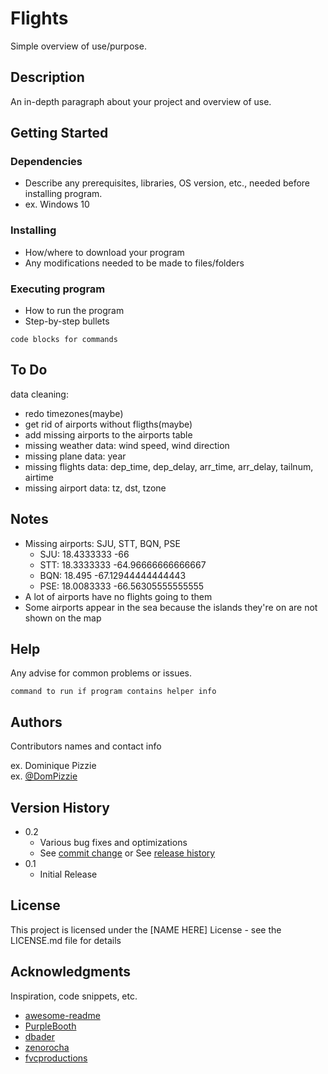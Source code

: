 # Flights

Simple overview of use/purpose.

## Description

An in-depth paragraph about your project and overview of use.

## Getting Started

### Dependencies

* Describe any prerequisites, libraries, OS version, etc., needed before installing program.
* ex. Windows 10

### Installing

* How/where to download your program
* Any modifications needed to be made to files/folders

### Executing program

* How to run the program
* Step-by-step bullets
```
code blocks for commands
```
## To Do
data cleaning:
   - redo timezones(maybe)
   - get rid of airports without fligths(maybe)
   - add missing airports to the airports table
   - missing weather data: wind speed, wind direction
   - missing plane data: year
   - missing flights data: dep_time, dep_delay, arr_time, arr_delay, tailnum, airtime
   - missing airport data: tz, dst, tzone

## Notes

- Missing airports: SJU, STT, BQN, PSE
    * SJU: 18.4333333 -66
    * STT: 18.3333333 -64.96666666666667
    * BQN: 18.495 -67.12944444444443
    * PSE: 18.0083333 -66.56305555555555
- A lot of airports have no flights going to them
- Some airports appear in the sea because the islands they're on are not shown on the map

## Help

Any advise for common problems or issues.
```
command to run if program contains helper info
```

## Authors

Contributors names and contact info

ex. Dominique Pizzie  
ex. [@DomPizzie](https://twitter.com/dompizzie)

## Version History

* 0.2
    * Various bug fixes and optimizations
    * See [commit change]() or See [release history]()
* 0.1
    * Initial Release

## License

This project is licensed under the [NAME HERE] License - see the LICENSE.md file for details

## Acknowledgments

Inspiration, code snippets, etc.
* [awesome-readme](https://github.com/matiassingers/awesome-readme)
* [PurpleBooth](https://gist.github.com/PurpleBooth/109311bb0361f32d87a2)
* [dbader](https://github.com/dbader/readme-template)
* [zenorocha](https://gist.github.com/zenorocha/4526327)
* [fvcproductions](https://gist.github.com/fvcproductions/1bfc2d4aecb01a834b46)
